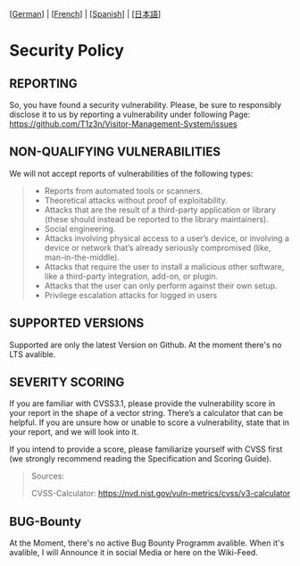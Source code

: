 
[[German](https://github.com/T1z3n/Visitor-Management-System/blob/master/de-DE/SECURITY.md)] | [[French](https://github.com/T1z3n/Visitor-Management-System/blob/master/fr-FR/SECURITY.md)] | [[Spanish](https://github.com/T1z3n/Visitor-Management-System/blob/master/es/SECURITY.md)] | [[日本語]([https://github.com/T1z3n/Visitor-Management-System/blob/master/ja/README.md](https://github.com/T1z3n/Visitor-Management-System/blob/master/ja/SECURITY.md))]

# Security Policy

## REPORTING
So, you have found a security vulnerability. Please, be sure to responsibly disclose it to us by reporting a vulnerability under following Page:
[https://github.com/T1z3n/Visitor-Management-System/issues
](https://github.com/T1z3n/Visitor-Management-System/security/advisories/new)
## NON-QUALIFYING VULNERABILITIES
We will not accept reports of vulnerabilities of the following types:

> - Reports from automated tools or scanners.
> - Theoretical attacks without proof of exploitability.
> - Attacks that are the result of a third-party application or library (these should instead be reported to the library maintainers).
> - Social engineering.
> - Attacks involving physical access to a user’s device, or involving a device or network that’s already seriously compromised (like, man-in-the-middle).
> - Attacks that require the user to install a malicious other software, like a third-party integration, add-on, or plugin.
> - Attacks that the user can only perform against their own setup.
> - Privilege escalation attacks for logged in users

## SUPPORTED VERSIONS

Supported are only the latest Version on Github.
At the moment there's no LTS avalible.

## SEVERITY SCORING
If you are familiar with CVSS3.1, please provide the vulnerability score in your report in the shape of a vector string. There’s a calculator that can be helpful. If you are unsure how or unable to score a vulnerability, state that in your report, and we will look into it.

If you intend to provide a score, please familiarize yourself with CVSS first (we strongly recommend reading the Specification and Scoring Guide).

> Sources:
> 
> CVSS-Calculator: https://nvd.nist.gov/vuln-metrics/cvss/v3-calculator

## BUG-Bounty

At the Moment, there's no active Bug Bounty Programm avalible.
When it's avalible, I will Announce it in social Media or here on the Wiki-Feed.

